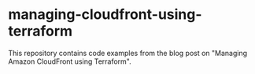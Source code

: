 # managing-cloudfront-using-terraform

This repository contains code examples from the blog post on "Managing Amazon CloudFront using Terraform".
